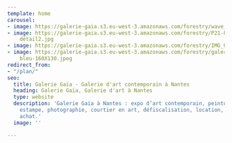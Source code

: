 ```yaml
---
template: home
carousel:
- image: https://galerie-gaia.s3.eu-west-3.amazonaws.com/forestry/wave_facebook_page-03.png
- image: https://galerie-gaia.s3.eu-west-3.amazonaws.com/forestry/P21-00 emile 2020-
    détail2.jpg
- image: https://galerie-gaia.s3.eu-west-3.amazonaws.com/forestry/IMG_0982.jpeg
- image: https://galerie-gaia.s3.eu-west-3.amazonaws.com/forestry/galerie-gaia-laure-carre-autoportrait
    bleu-160X130.jpeg
redirect_from:
- "/plan/"
seo:
  title: Galerie Gaïa - Galerie d'art contemporain à Nantes
  heading: Galerie Gaïa, Galerie d'art à Nantes
  type: website
  description: 'Galerie Gaïa à Nantes : expo d’art contemporain, peinture, sculpture,
    estampe, photographie, courtier en art, défiscalisation, location, prêt avant
    achat.'
  image: ''

---
```

